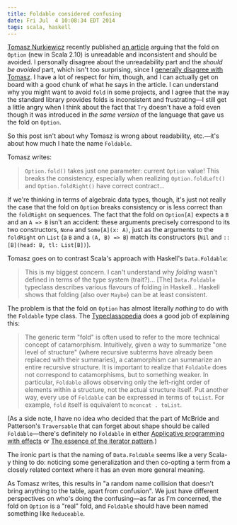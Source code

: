 ```yaml
---
title: Foldable considered confusing
date: Fri Jul  4 10:08:34 EDT 2014
tags: scala, haskell
---
```


[Tomasz Nurkiewicz](https://twitter.com/tnurkiewicz) recently published
[an article](http://www.javacodegeeks.com/2014/06/option-fold-considered-unreadable.html)
arguing that the fold on `Option` (new in Scala 2.10) is unreadable and
inconsistent and should be avoided. I personally disagree about the unreadability part
and the _should be avoided_ part, which isn't too surprising, since I
[generally disagree with Tomasz](https://twitter.com/travisbrown/status/452412213509513217).
I have a lot of respect for him, though, and I can actually get on board with a
good chunk of what he says in the article.
I can understand why you might want to avoid `fold` in some projects, and I
agree that the way the standard library provides folds is inconsistent and
frustrating—I still get a little angry when I
think about the fact that `Try` doesn't have a fold even though it was introduced
in _the same version_ of the language that gave us the fold on `Option`.

So this post isn't about why Tomasz is wrong about readability, etc.—it's about how
much I hate the name `Foldable`.

<!-- MORE -->

Tomasz writes:

> `Option.fold()` takes just one parameter: current `Option` value! This breaks
> the consistency, especially when realizing `Option.foldLeft()` and
> `Option.foldRight()` have correct contract...

If we're thinking in terms of algebraic data types, though, it's just not really
the case that the fold on `Option` breaks consistency or is less correct than
the `foldRight` on sequences. The fact that the fold on `Option[A]` expects a
`B` and an `A => B` isn't an accident: these arguments precisely correspond to its two
constructors, `None` and `Some[A](x: A)`, just as the arguments to the `foldRight` on
`List` (a `B` and a `(A, B) => B`) match its constructors (`Nil` and `::[B](head: B, tl: List[B])`).

Tomasz goes on to contrast Scala's approach with Haskell's `Data.Foldable`:

> This is my biggest concern. I can't understand why _folding_ wasn't defined in
> terms of the type system (trait?)... [The] `Data.Foldable` typeclass describes
> various flavours of folding in Haskell...
> Haskell shows that folding (also over
> `Maybe`) can be at least consistent.

The problem is that the fold on `Option` has almost literally _nothing_ to do
with the `Foldable` type class. The [Typeclassopedia](http://www.haskell.org/haskellwiki/Typeclassopedia#Foldable) does
a good job of explaining this:

> The generic term "fold" is often used to refer to the more technical concept of
> catamorphism. Intuitively, given a way to summarize "one level of structure"
> (where recursive subterms have already been replaced with their summaries), a
> catamorphism can summarize an entire recursive structure.
> It is important to realize that `Foldable` does not correspond to catamorphisms,
> but to something weaker. In particular, `Foldable` allows observing only the
> left-right order of elements within a structure, not the actual structure itself.
> Put another way, every use of `Foldable` can be expressed in terms of `toList`.
> For example, `fold` itself is equivalent to `mconcat . toList`.

(As a side note, I have no idea who decided that the part of McBride
and Patterson's `Traversable` that can forget about shape should be called
`Foldable`—there's definitely no `Foldable` in either
[Applicative programming with effects](http://www.soi.city.ac.uk/~ross/papers/Applicative.pdf) or
[The essence of the iterator pattern](http://www.cs.ox.ac.uk/jeremy.gibbons/publications/iterator.pdf).)

The ironic part is that the naming of `Data.Foldable` seems like a very Scala-y thing to do:
noticing some generalization and then co-opting a term from a closely related context where
it has an even more general meaning.

As Tomasz writes, this results in "a random name collision that doesn't bring anything
to the table, apart from confusion". We just have different perspectives on who's
doing the confusing—as far as I'm concerned, the fold on `Option` is a "real" fold,
and `Foldable` should have been named something like `Reduceable`.
